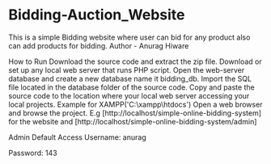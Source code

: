 # Bidding-Auction_Website
This is a simple Bidding website where user can bid for any product also can add products for bidding.  Author - Anurag Hiware

How to Run
Download the source code and extract the zip file.
Download or set up any local web server that runs PHP script.
Open the web-server database and create a new database name it bidding_db.
Import the SQL file located in the database folder of the source code.
Copy and paste the source code to the location where your local web server accessing your local projects. Example for XAMPP('C:\xampp\htdocs')
Open a web browser and browse the project. E.g [http://localhost/simple-online-bidding-system] for the website and  [http://localhost/simple-online-bidding-system/admin]



Admin Default Access
Username: anurag

Password: 143
